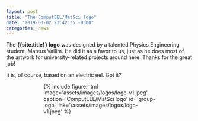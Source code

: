 ```yaml
---
layout: post
title: "The ComputEEL/MatSci logo"
date: "2019-03-02 23:42:35 -0300"
categories: news
---
```


The **{{site.title}} logo** was designed by a talented Physics Engineering student, Mateus Vallim. He did it as a favor to us, just as he does most of the artwork for university-related projects around here. Thanks for the great job!

It is, of course, based on an electric eel. Got it?

<div class="centered fluid my-3" style="
width: 60%;
float:none;
display:block;
margin-left: auto;
margin-right: auto;
">
{% include figure.html image='assets/images/logos/logo-v1.jpeg' caption='ComputEEL/MatSci logo' id='group-logo' link='/assets/images/logos/logo-v1.jpeg' %}
</div>
